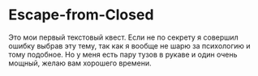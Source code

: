 # Escape-from-Closed
Это мои первый текстовый квест. Если не по секрету я совершил ошибку выбрав эту тему, так как я вообще не шарю за психологию и тому подобное. Но у меня есть пару тузов в рукаве и один очень мощный, желаю вам хорошего времени.
